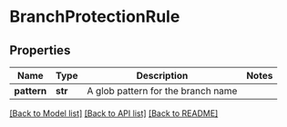 # BranchProtectionRule


## Properties
Name | Type | Description | Notes
------------ | ------------- | ------------- | -------------
**pattern** | **str** | A glob pattern for the branch name | 

[[Back to Model list]](../README.md#documentation-for-models) [[Back to API list]](../README.md#documentation-for-api-endpoints) [[Back to README]](../README.md)



